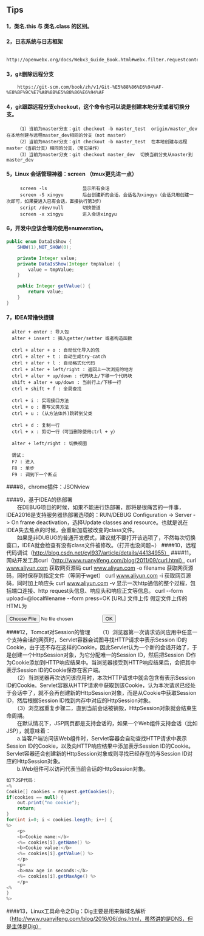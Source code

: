 ## Tips
#### 1，类名.this 与 类名.class 的区别。
#### 2，日志系统与日志框架
        http://openwebx.org/docs/Webx3_Guide_Book.html#webx.filter.requestcontexts.pipeline
#### 3，git删除远程分支
        https://git-scm.com/book/zh/v1/Git-%E5%88%86%E6%94%AF-%E8%BF%9C%E7%A8%8B%E5%88%86%E6%94%AF
#### 4，git跟踪远程分支checkout，这个命令也可以说是创建本地分支或者切换分支。
        （1）当前为master分支：git checkout -b master_test  origin/master_dev   在本地创建与远程master_dev相同的分支（not master）
        （2）当前为master分支：git checkout -b master_test  在本地创建与远程master（当前分支）相同的分支，（常见操作）
        （3）当前为master分支：git checkout master_dev  切换当前分支从master到master_dev
#### 5，Linux 会话管理神器：screen  （tmux更先进一点）
         screen -ls             显示所有会话
         screen -S xingyu       后台创建新的会话，会话名为xingyu（会话只用创建一次即可，如果要进入已有会话，直接执行第3步）
         script /dev/null       切换管道
         screen -x xingyu       进入会话xingyu
#### 6，开发中应该合理的使用enumeration。
~~~java
public enum DataIsShow {
    SHOW(1),NOT_SHOW(0);

    private Integer value;
    private DataIsShow(Integer tmpValue) {
        value = tmpValue;
    }

    public Integer getValue() {
        return value;
    }
}
~~~
#### 7，IDEA常撸快捷键
      alter + enter : 导入包
      alter + insert : 插入getter/setter 或者构造函数
   
      ctrl + alter + o : 自动优化导入的包
      ctrl + alter + t : 自动生成try-catch
      ctrl + alter + l : 自动格式化代码
      ctrl + alter + left/right : 返回上一次浏览的地方
      ctrl + alter + up/down : 代码块上/下移一个代码块
      shift + alter + up/down : 当前行上/下移一行
      ctrl + shift + f : 全局查找
   
      ctrl + i : 实现接口方法
      ctrl + o : 覆写父类方法
      ctrl + u : (从方法体外)跳转到父类
   
      ctrl + d : 复制一行
      ctrl + x : 剪切一行（可当删除使用ctrl + y）
   
      alter + left/right : 切换视图
     
      调试：
      F7 : 进入
      F8 : 单步
      F9 : 调到下一个断点
####8，chrome插件：JSONview

####9，基于IDEA的热部署</br>
　　在DEBUG项目的时候，如果不能进行热部署，那将是很痛苦的一件事，IDEA2016是支持服务器热部署选项的：RUN/DEBUG Configuration -> Server -> On frame deactivation，选择Update classes and resource。也就是说在IDEA失去焦点的时候，会重新加载被改变的class文件。</br>
　　如果是非DUBUG的普通开发模式，建议就不要打开该选项了，不然每次切换窗口，IDEA就会检查有没有class文件被修改。（打开也没问题~）
####10，远程代码调试（http://blog.csdn.net/cyl937/article/details/44134955）
####11，网站开发工具curl（http://www.ruanyifeng.com/blog/2011/09/curl.html）
        curl www.aliyun.com  获取网页源码
        curl www.aliyun.com -o filename 获取网页源码，同时保存到指定文件（等同于wget）
        curl www.aliyun.com -i  获取网页源码，同时加上响应头
        curl www.aliyun.com -v  显示一次http通信的整个过程，包括端口连接、http request头信息、响应头和响应正文等信息。
        curl --form upload=@localfilename --form press=OK [URL]  文件上传
	        假定文件上传的HTML为<form method="POST" enctype='multipart/form-data' action="upload.cgi"><input type=file name=upload><input type=submit name=press value="OK"></form>
####12，Tomcat对Session的管理
　　（1）浏览器第一次请求访问应用中任意一个支持会话的网页时，Servlet容器会试图寻找HTTP请求中表示Session ID的Cookie，由于还不存在这样的Cookie，因此Servlet认为一个新的会话开始了，于是创建一个HttpSession对象，为它分配唯一的Session ID，然后把Session ID作为Cookie添加到HTTP响应结果中。当浏览器接受到HTTP响应结果后，会把其中表示Session ID的Cookie保存在客户端。</br>
　　（2）当浏览器再次访问该应用时，本次HTTP请求中就会包含有表示Session ID的Cookie。Servlet容器从HTTP请求中获取到该Cookie，认为本次请求已经处于会话中了，就不会再创建新的HttpSession对象，而是从Cookie中获取Session ID，然后根据Session ID找到内存中对应的HttpSession对象。</br>
　　（3）浏览器重复步骤二，直到当前会话被销毁，HttpSession对象就会结束生命周期。</br>
　　在默认情况下，JSP网页都是支持会话的，如果一个Web组件支持会话（比如JSP），就意味着：</br>
　　a.当客户端访问该Web组件时，Servlet容器会自动查找HTTP请求中表示Session ID的Cookie，以及向HTTP响应结果中添加表示Session ID的Cookie。Servlet容器还会创建新的HttpSession对象或则寻找已经存在的与Session ID对应的HttpSession对象。</br>
　　b.Web组件可以访问代表当前会话的HttpSession对象。
~~~Java
如下JSP代码：
<%
Cookie[] cookies = request.getCookies();
if(cookies == null) {
	out.print("no cookie");
	return;
}
for(int i=0; i < cookies.length; i++) {
%>
	<p>
	<b>Cookie name:</b>
	<%= cookies[i].getName() %>
	<b>Cookie value:</b>
	<%= cookies[i].getValue() %>
	</p>
	<p>
	<b>max age in seconds:</b>
	<%= cookies[i].getMaxAge() %>
	</p>
<%
}
%>
~~~
####13，Linux工具命令之Dig：Dig主要是用来做域名解析（http://www.ruanyifeng.com/blog/2016/06/dns.html，虽然讲的是DNS，但是主体是Dig）
